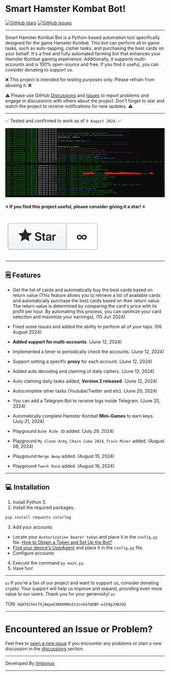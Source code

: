 # Smart Hamster Kombat Bot!

[![GitHub stars](https://img.shields.io/github/stars/limbonux/SmartHamsterKombatBot.svg)](https://github.com/limbonux/SmartHamsterKombatBot/stargazers)
[![GitHub issues](https://img.shields.io/github/issues/limbonux/SmartHamsterKombatBot.svg)](https://github.com/limbonux/SmartHamsterKombatBot/issues)

<hr>

Smart Hamster Kombat Bot is a Python-based automation tool specifically designed for the game Hamster Kombat. This bot can perform all in-game tasks, such as auto-tapping, cipher tasks, and purchasing the best cards on your behalf. It's a free and fully automated farming bot that enhances your Hamster Kombat gaming experience. Additionally, it supports multi-accounts and is 100% open-source and free. If you find it useful, you can consider donating to support us.

❌ This project is intended for testing purposes only. Please refrain from abusing it. ❌

⚠️ Please use GitHub [Discussions](https://github.com/limbonux/SmartHamsterKombatBot/discussions) and [Issues](https://github.com/limbonux/SmartHamsterKombatBot/issues) to report problems and engage in discussions with others about the project. Don't forget to star and watch the project to receive notifications for new updates. ⚠️

<hr>

✅ Tested and confirmed to work as of `9 August 2024`. ✅

<img align="center" src="https://raw.githubusercontent.com/limbonux/SmartHamsterKombatBot/main/Screenshot.png" alt="Screenshot" />

#### ⭐ If you find this project useful, please consider giving it a star! ⭐

<a href="https://github.com/limbonux/SmartHamsterKombatBot/stargazers"><img align="center" src="https://raw.githubusercontent.com/limbonux/SmartHamsterKombatBot/main/github_star.png" alt="github_star" /></a>

<hr>

## 🗒️ Features

- Get the list of cards and automatically buy the best cards based on return value (This feature allows you to retrieve a list of available cards and automatically purchase the best cards based on their return value. The return value is determined by comparing the card's price with its profit per hour. By automating this process, you can optimize your card selection and maximize your earnings), (10 Jun 2024)
- Fixed some issues and added the ability to perform all of your taps. (06 August 2024)

- **Added support for multi-accounts**. (June 12, 2024)
- Implemented a timer to periodically check the accounts. (June 12, 2024)
- Support setting a specific **proxy** for each account. (June 12, 2024)
- Added auto decoding and claiming of daily ciphers. (June 12, 2024)
- Auto claiming daily tasks added, **Version 2 released**. (June 12, 2024)
- Autocomplete other tasks (Youtube/Twitter and etc). (June 20, 2024)
- You can add a Telegram Bot to receive logs inside Telegram. (June 20, 2024)
- Automatically complete Hamster Kombat **Mini-Games** to earn keys. (July 21, 2024)
- Playground `Bike Ride 3D` added. (July 29, 2024)
- Playground `My Clone Army`, `Chain Cube 2024`, `Train Miner` added. (August 06, 2024)
- Playground `Merge Away` added. (August 15, 2024)
- Playground `Twerk Race` added. (August 16, 2024)

<hr>

## 💻 Installation

1. Install Python 3.
2. Install the required packages,

```bash
pip install requests colorlog
```

3. Add your accounts

- Locate your `Authorization Bearer token` and place it in the `config.py` file. [How to Obtain a Token and Set Up the Bot?](https://www.youtube.com/)
- [Find your device's UserAgent](https://github.com/limbonux/SmartHamsterKombatBot/blob/main/useful_files/user-agents.md) and place it in the `config.py` file.
- Configure accounts

4. Execute the command `py main.py`.
5. Have fun!

<hr>

💵 If you're a fan of our project and want to support us, consider donating crypto. Your support will help us improve and expand, providing even more value to our users. Thank you for your generosity! 💵

TON:
`UQATbChkxTXjNepmCOKKH9Hv5t2cnkGfQOBF-w159gJVWJGQ`

<hr>
<!--
## 📽️ Tutorial and Test

<a href="https://www.youtube.com/">
  <img align="center" src="https://raw.githubusercontent.com/limbonux/SmartHamsterKombatBot/main/thumbnail.png" alt="Youtube Video" />
</a>
-->

# Encountered an Issue or Problem?

Feel free to [open a new issue](https://github.com/limbonux/SmartHamsterKombatBot/issues) if you encounter any problems or start a new discussion in the [discussions](https://github.com/limbonux/SmartHamsterKombatBot/discussions) section.

---

Developed By [limbonux](https://github.com/limbonux)

<hr>
